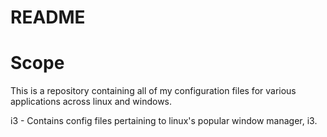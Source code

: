 # README

# Scope

This is a repository containing all of my configuration files for various applications across linux and windows.

i3 - Contains config files pertaining to linux's popular window manager, i3.
